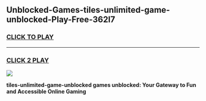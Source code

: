 
## Unblocked-Games-tiles-unlimited-game-unblocked-Play-Free-362l7
<h3>
<a href="https://premium76.site?title=tiles-unlimited-game-unblocked&ref=20A">CLICK TO PLAY</a></h3>
<hr>

<h3>
<a href="https://premium76.site?title=tiles-unlimited-game-unblocked&ref=20A">CLICK 2 PLAY</a>
  
</h3>

<a href="https://premium76.site?title=tiles-unlimited-game-unblocked&ref=20A"><img src="https://clearcache.store/games.png"></a>


**tiles-unlimited-game-unblocked games unblocked: Your Gateway to Fun and Accessible Online Gaming**
